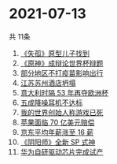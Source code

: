 # 2021-07-13
  共 11条

  <!-- BEGIN -->
  <!-- 最后更新时间:Tue Jul 13 2021 08:11:28 GMT+0000 (Coordinated Universal Time) -->
  1. [《失孤》原型儿子找到](https://www.zhihu.com/search?q=失孤)
1. [《原神》成辩论世界杯辩题](https://www.zhihu.com/search?q=原神)
1. [部分地区不打疫苗影响出行](https://www.zhihu.com/search?q=疫苗)
1. [江苏苏州酒店坍塌](https://www.zhihu.com/search?q=酒店坍塌)
1. [意大利时隔 53 年再夺欧洲杯](https://www.zhihu.com/search?q=欧洲杯)
1. [五成降噪耳机不达标](https://www.zhihu.com/search?q=降噪耳机)
1. [我的世界创始人称游戏已死](https://www.zhihu.com/search?q=我的世界)
1. [苹果面临 70 亿美元赔偿](https://www.zhihu.com/search?q=苹果)
1. [京东平均年薪涨至 16 薪](https://www.zhihu.com/search?q=京东)
1. [《阴阳师》全新 SP 式神](https://www.zhihu.com/search?q=阴阳师)
1. [华为自研驱动芯片完成试产](https://www.zhihu.com/search?q=华为自研芯片)
  <!-- END -->
  